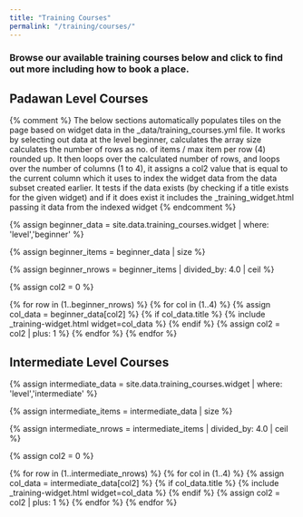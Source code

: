 ```yaml
---
title: "Training Courses"
permalink: "/training/courses/"
---
```


### Browse our available training courses below and click to find out more including how to book a place.

## Padawan Level Courses
{% comment %}
   The below sections automatically populates tiles on the page based on
	 widget data in the _data/training_courses.yml file.
	 It works by selecting out data at the level beginner, calculates the array size
	 calculates the number of rows as no. of items / max item per row (4) rounded up.
	 It then loops over the calculated number of rows, and loops over the number of columns
	 (1 to 4), it assigns a col2 value that is equal to the current column which it uses to index
	 the widget data from the data subset created earlier.
	 It tests if the data exists (by checking if a title exists for the given widget) and if it
	 does exist it includes the _training_widget.html passing it data from the indexed widget
{% endcomment %}

{% assign beginner_data = site.data.training_courses.widget | where: 'level','beginner' %}

{% assign beginner_items = beginner_data | size %}

{% assign beginner_nrows = beginner_items | divided_by: 4.0 | ceil %}

{% assign col2 = 0 %}

<div class="test-space t60">
  {% for row in (1..beginner_nrows) %}
	   {% for col in (1..4) %}
				{% assign col_data = beginner_data[col2] %}
	      {% if col_data.title %}
				   {% include _training-widget.html widget=col_data  %}
				{% endif %}
				{% assign col2 = col2 | plus: 1 %}
		{% endfor %}
  {% endfor %}
</div>				

## Intermediate Level Courses

{% assign intermediate_data = site.data.training_courses.widget | where: 'level','intermediate' %}

{% assign intermediate_items = intermediate_data | size %}

{% assign intermediate_nrows = intermediate_items | divided_by: 4.0 | ceil %}

{% assign col2 = 0 %}

<div class="t60">
  {% for row in (1..intermediate_nrows) %}
	   {% for col in (1..4) %}
				{% assign col_data = intermediate_data[col2] %}
	      {% if col_data.title %}
				   {% include _training-widget.html widget=col_data  %}
				{% endif %}
				{% assign col2 = col2 | plus: 1 %}
		{% endfor %}
  {% endfor %}
</div>				
